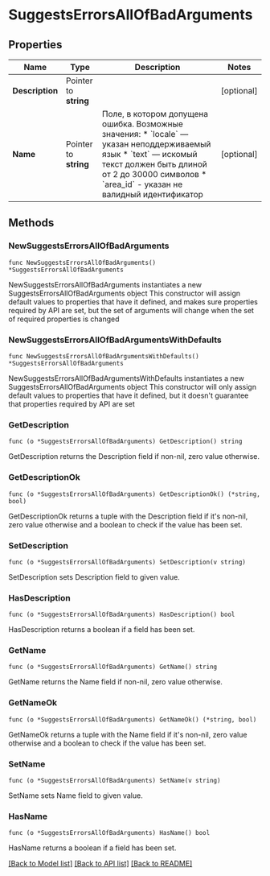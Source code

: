 # SuggestsErrorsAllOfBadArguments

## Properties

Name | Type | Description | Notes
------------ | ------------- | ------------- | -------------
**Description** | Pointer to **string** |  | [optional] 
**Name** | Pointer to **string** | Поле, в котором допущена ошибка.  Возможные значения: * &#x60;locale&#x60; — указан неподдерживаемый язык * &#x60;text&#x60; — искомый текст должен быть длиной от 2 до 30000 символов * &#x60;area_id&#x60; - указан не валидный идентификатор  | [optional] 

## Methods

### NewSuggestsErrorsAllOfBadArguments

`func NewSuggestsErrorsAllOfBadArguments() *SuggestsErrorsAllOfBadArguments`

NewSuggestsErrorsAllOfBadArguments instantiates a new SuggestsErrorsAllOfBadArguments object
This constructor will assign default values to properties that have it defined,
and makes sure properties required by API are set, but the set of arguments
will change when the set of required properties is changed

### NewSuggestsErrorsAllOfBadArgumentsWithDefaults

`func NewSuggestsErrorsAllOfBadArgumentsWithDefaults() *SuggestsErrorsAllOfBadArguments`

NewSuggestsErrorsAllOfBadArgumentsWithDefaults instantiates a new SuggestsErrorsAllOfBadArguments object
This constructor will only assign default values to properties that have it defined,
but it doesn't guarantee that properties required by API are set

### GetDescription

`func (o *SuggestsErrorsAllOfBadArguments) GetDescription() string`

GetDescription returns the Description field if non-nil, zero value otherwise.

### GetDescriptionOk

`func (o *SuggestsErrorsAllOfBadArguments) GetDescriptionOk() (*string, bool)`

GetDescriptionOk returns a tuple with the Description field if it's non-nil, zero value otherwise
and a boolean to check if the value has been set.

### SetDescription

`func (o *SuggestsErrorsAllOfBadArguments) SetDescription(v string)`

SetDescription sets Description field to given value.

### HasDescription

`func (o *SuggestsErrorsAllOfBadArguments) HasDescription() bool`

HasDescription returns a boolean if a field has been set.

### GetName

`func (o *SuggestsErrorsAllOfBadArguments) GetName() string`

GetName returns the Name field if non-nil, zero value otherwise.

### GetNameOk

`func (o *SuggestsErrorsAllOfBadArguments) GetNameOk() (*string, bool)`

GetNameOk returns a tuple with the Name field if it's non-nil, zero value otherwise
and a boolean to check if the value has been set.

### SetName

`func (o *SuggestsErrorsAllOfBadArguments) SetName(v string)`

SetName sets Name field to given value.

### HasName

`func (o *SuggestsErrorsAllOfBadArguments) HasName() bool`

HasName returns a boolean if a field has been set.


[[Back to Model list]](../README.md#documentation-for-models) [[Back to API list]](../README.md#documentation-for-api-endpoints) [[Back to README]](../README.md)


